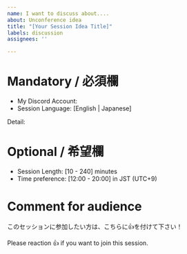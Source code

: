 ```yaml
---
name: I want to discuss about....
about: Unconference idea
title: "[Your Session Idea Title]"
labels: discussion
assignees: ''

---
```


# Mandatory / 必須欄
- My Discord Account:
- Session Language: [English | Japanese]

Detail:


# Optional / 希望欄 
- Session Length: [10 - 240] minutes
- Time preference: [12:00 - 20:00] in JST (UTC+9)

# Comment for audience

このセッションに参加したい方は、こちらに👍を付けて下さい！

Please reaction 👍 if you want to join this session.
